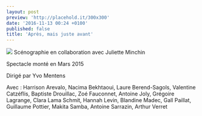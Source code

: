 ```yaml
---
layout: post
preview: 'http://placehold.it/300x300'
date: '2016-11-13 00:24 +0100'
published: false
title: 'Après, mais juste avant'
---
```

![]({{site.baseurl}}/images/th_apresmaisjusteavant.jpg)
Scénographie en collaboration avec Juliette Minchin

Spectacle monté en Mars 2015

Dirigé par Yvo Mentens

Avec : Harrison Arevalo, Nacima Bekhtaoui, Laure Berend-Sagols, Valentine Catzéflis, Baptiste Drouillac, Zoé Fauconnet, Antoine Joly, Grégoire Lagrange, Clara Lama Schmit, Hannah Levin, Blandine Madec, Gall Paillat, Guillaume Pottier, Makita Samba, Antoine Sarrazin, Arthur Verret
